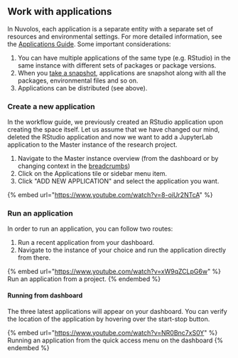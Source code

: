 ## Work with applications

In Nuvolos, each application is a separate entity with a separate set of resources and environmental settings. For more detailed information, see the [Applications Guide](../../features/applications/README.md). Some important considerations:

1. You can have multiple applications of the same type (e.g. RStudio) in the same instance with different sets of packages or package versions.
2. When you [take a snapshot](../../features/snapshots/create-a-snapshot.md), applications are snapshot along with all the packages, environmental files and so on.
3. Applications can be distributed (see above).

### Create a new application

In the workflow guide, we previously created an RStudio application upon creating the space itself. Let us assume that we have changed our mind, deleted the RStudio application and now we want to add a JupyterLab application to the Master instance of the research project.

1. Navigate to the Master instance overview (from the dashboard or by changing context in the [breadcrumbs](../../features/navigate-in-nuvolos.md))
2. Click on the Applications tile or sidebar menu item.
3. Click "ADD NEW APPLICATION" and select the application you want.

{% embed url="https://www.youtube.com/watch?v=8-oiUr2NTcA" %}

### Run an application

In order to run an application, you can follow two routes:

1. Run a recent application from your dashboard.
2. Navigate to the instance of your choice and run the application directly from there.

{% embed url="https://www.youtube.com/watch?v=xW9qZCLpG6w" %}
Run an application from a project.
{% endembed %}

#### Running from dashboard

The three latest applications will appear on your dashboard. You can verify the location of the application by hovering over the start-stop button.

{% embed url="https://www.youtube.com/watch?v=NR0Bnc7xS0Y" %}
Running an application from the quick access menu on the dashboard
{% endembed %}
